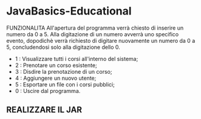 # JavaBasics-Educational

FUNZIONALITA
All'apertura del programma verrà chiesto di inserire un numero da 0 a 5. Alla digitazione di un numero avverrà uno specifico evento, dopodichè verrà richiesto di digitare nuovamente un numero da 0 a 5, concludendosi solo alla digitazione dello 0.
  - 1 : Visualizzare tutti i corsi all'interno del sistema;
  - 2 : Prenotare un corso esistente;
  - 3 : Disdire la prenotazione di un corso;
  - 4 : Aggiungere un nuovo utente;
  - 5 : Esportare un file con i corsi pubblici;
  - 0 : Uscire dal programma.

## REALIZZARE IL JAR

